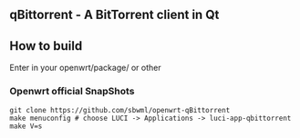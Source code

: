 qBittorrent - A BitTorrent client in Qt
------------------------------------------

## How to build

Enter in your openwrt/package/ or other

### Openwrt official SnapShots

```shell
git clone https://github.com/sbwml/openwrt-qBittorrent
make menuconfig # choose LUCI -> Applications -> luci-app-qbittorrent
make V=s
```
